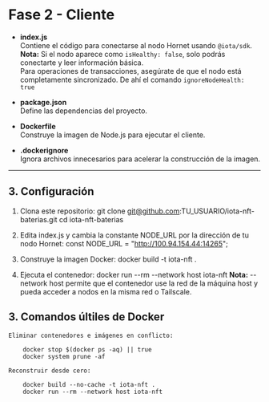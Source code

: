 
# Fase 2 - Cliente


- **index.js**  
  Contiene el código para conectarse al nodo Hornet usando `@iota/sdk`.
    **Nota:** Si el nodo aparece como `isHealthy: false`, solo podrás conectarte y leer información básica.  
    Para operaciones de transacciones, asegúrate de que el nodo está completamente sincronizado. De ahí el comando `ignoreNodeHealth: true`


- **package.json**  
  Define las dependencias del proyecto.

- **Dockerfile**  
  Construye la imagen de Node.js para ejecutar el cliente.

- **.dockerignore**  
  Ignora archivos innecesarios para acelerar la construcción de la imagen.

---

## 3. Configuración

1. Clona este repositorio:
    git clone git@github.com:TU_USUARIO/iota-nft-baterias.git
    cd iota-nft-baterias

2. Edita index.js y cambia la constante NODE_URL por la dirección de tu nodo Hornet:
    const NODE_URL = "http://100.94.154.44:14265";

3. Construye la imagen Docker:
    docker build -t iota-nft .

4. Ejecuta el contenedor:
    docker run --rm --network host iota-nft
    **Nota:**  --network host permite que el contenedor use la red de la máquina host y pueda acceder a nodos en la misma red o Tailscale.
## 3. Comandos últiles de Docker

    Eliminar contenedores e imágenes en conflicto:

        docker stop $(docker ps -aq) || true
        docker system prune -af

    Reconstruir desde cero:

        docker build --no-cache -t iota-nft .
        docker run --rm --network host iota-nft
